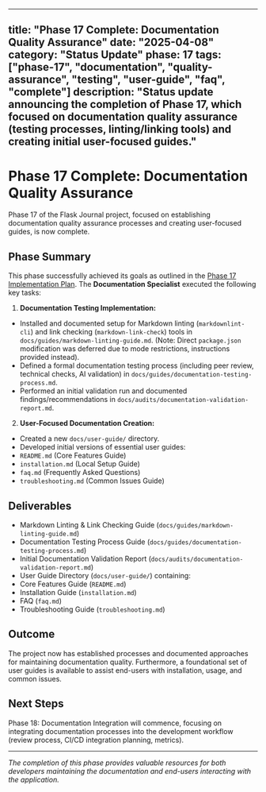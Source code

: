 ***

title: "Phase 17 Complete: Documentation Quality Assurance"
date: "2025-04-08"
category: "Status Update"
phase: 17
tags: \["phase-17", "documentation", "quality-assurance", "testing", "user-guide", "faq", "complete"]
description: "Status update announcing the completion of Phase 17, which focused on documentation quality assurance (testing processes, linting/linking tools) and creating initial user-focused guides."
---------------------------------------------------------------------------------------------------------------------------------------------------------------------------------------------------------

# Phase 17 Complete: Documentation Quality Assurance

Phase 17 of the Flask Journal project, focused on establishing documentation quality assurance processes and creating user-focused guides, is now complete.

## Phase Summary

This phase successfully achieved its goals as outlined in the [Phase 17 Implementation Plan](@docs/implementation/17-phase-seventeen-documentation-qa.md). The **Documentation Specialist** executed the following key tasks:

1. **Documentation Testing Implementation:**

- Installed and documented setup for Markdown linting (`markdownlint-cli`) and link checking (`markdown-link-check`) tools in `docs/guides/markdown-linting-guide.md`. (Note: Direct `package.json` modification was deferred due to mode restrictions, instructions provided instead).
- Defined a formal documentation testing process (including peer review, technical checks, AI validation) in `docs/guides/documentation-testing-process.md`.
- Performed an initial validation run and documented findings/recommendations in `docs/audits/documentation-validation-report.md`.

2. **User-Focused Documentation Creation:**

- Created a new `docs/user-guide/` directory.
- Developed initial versions of essential user guides:
- `README.md` (Core Features Guide)
- `installation.md` (Local Setup Guide)
- `faq.md` (Frequently Asked Questions)
- `troubleshooting.md` (Common Issues Guide)

## Deliverables

- Markdown Linting & Link Checking Guide (`docs/guides/markdown-linting-guide.md`)
- Documentation Testing Process Guide (`docs/guides/documentation-testing-process.md`)
- Initial Documentation Validation Report (`docs/audits/documentation-validation-report.md`)
- User Guide Directory (`docs/user-guide/`) containing:
- Core Features Guide (`README.md`)
- Installation Guide (`installation.md`)
- FAQ (`faq.md`)
- Troubleshooting Guide (`troubleshooting.md`)

## Outcome

The project now has established processes and documented approaches for maintaining documentation quality. Furthermore, a foundational set of user guides is available to assist end-users with installation, usage, and common issues.

## Next Steps

Phase 18: Documentation Integration will commence, focusing on integrating documentation processes into the development workflow (review process, CI/CD integration planning, metrics).

***

*The completion of this phase provides valuable resources for both developers maintaining the documentation and end-users interacting with the application.*
